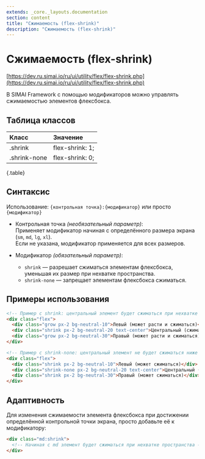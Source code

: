 ```yaml
---
extends: _core._layouts.documentation
section: content
title: "Сжимаемость (flex-shrink)"
description: "Сжимаемость (flex-shrink)"
---
```


# Сжимаемость (flex-shrink)

[https://dev.ru.simai.io/ru/ui/utility/flex/flex-shrink.php](https://dev.ru.simai.io/ru/ui/utility/flex/flex-shrink.php)

В SIMAI Framework с помощью модификаторов можно управлять сжимаемостью элементов флексбокса.

## Таблица классов

| Класс        | Значение        |
|:-------------|:----------------|
| .shrink      | flex-shrink: 1; |
| .shrink-none | flex-shrink: 0; |
{.table}

## Синтаксис

Использование: `{контрольная точка}:{модификатор}` или просто `{модификатор}`

- Контрольная точка *(необязательный параметр)*:  
  Применяет модификатор начиная с определённого размера экрана (`sm`, `md`, `lg`, `xl`).  
  Если не указана, модификатор применяется для всех размеров.

- Модификатор *(обязательный параметр)*:

    - `shrink` — разрешает сжиматься элементам флексбокса, уменьшая их размер при нехватке пространства.
    - `shrink-none` — запрещает элементам флексбокса сжиматься.

## Примеры использования

```html
<!-- Пример с shrink: центральный элемент будет сжиматься при нехватке места -->
<div class="flex">
  <div class="grow px-2 bg-neutral-10">Левый (может расти и сжиматься)</div>
  <div class="shrink px-2 bg-neutral-20 text-center">Центральный (сжимается)</div>
  <div class="grow px-2 bg-neutral-30">Правый (может расти и сжиматься)</div>
</div>
```

```html
<!-- Пример с shrink-none: центральный элемент не будет сжиматься ниже своего исходного размера -->
<div class="flex">
  <div class="shrink px-2 bg-neutral-10">Левый (может сжиматься)</div>
  <div class="shrink-none px-2 bg-neutral-20 text-center">Центральный (не сжимается)</div>
  <div class="shrink px-2 bg-neutral-30">Правый (может сжиматься)</div>
</div>
```

## Адаптивность

Для изменения сжимаемости элемента флексбокса при достижении определённой контрольной точки экрана, просто добавьте её к
модификатору:

```html 
<div class="md:shrink">
  <!-- Начиная с md элемент будет сжиматься при нехватке пространства -->
</div>
```
